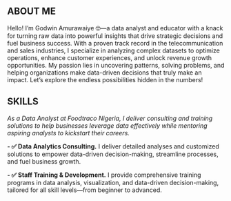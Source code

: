 ## ABOUT ME
Hello! I’m Godwin Amurawaiye 🤓—a data analyst and educator with a knack for turning raw data into powerful insights that drive strategic decisions and fuel business success. With a proven track record in the telecommunication and sales industries, I specialize in analyzing complex datasets to optimize operations, enhance customer experiences, and unlock revenue growth opportunities. My passion lies in uncovering patterns, solving problems, and helping organizations make data-driven decisions that truly make an impact. Let’s explore the endless possibilities hidden in the numbers!

## SKILLS
*As a Data Analyst at Foodtraco Nigeria, I deliver consulting and training solutions to help businesses leverage data effectively while mentoring aspiring analysts to kickstart their careers.*

 **- ✅ Data Analytics Consulting.**
I deliver detailed analyses and customized solutions to empower data-driven decision-making, streamline processes, and fuel business growth.

**- ✅ Staff Training & Development.**
I provide comprehensive training programs in data analysis, visualization, and data-driven decision-making, tailored for all skill levels—from beginner to advanced.
